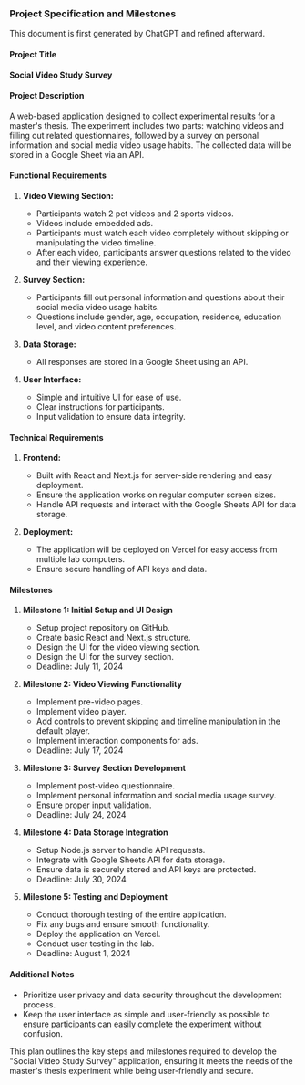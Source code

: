 ### Project Specification and Milestones

This document is first generated by ChatGPT and refined afterward.

#### Project Title
**Social Video Study Survey**

#### Project Description

A web-based application designed to collect experimental results for a master's thesis. The experiment includes two parts: watching videos and filling out related questionnaires, followed by a survey on personal information and social media video usage habits. The collected data will be stored in a Google Sheet via an API.

#### Functional Requirements

1. **Video Viewing Section:**
   - Participants watch 2 pet videos and 2 sports videos.
   - Videos include embedded ads.
   - Participants must watch each video completely without skipping or manipulating the video timeline.
   - After each video, participants answer questions related to the video and their viewing experience.

2. **Survey Section:**
   - Participants fill out personal information and questions about their social media video usage habits.
   - Questions include gender, age, occupation, residence, education level, and video content preferences.

3. **Data Storage:**
   - All responses are stored in a Google Sheet using an API.

4. **User Interface:**
   - Simple and intuitive UI for ease of use.
   - Clear instructions for participants.
   - Input validation to ensure data integrity.

#### Technical Requirements

1. **Frontend:**
   - Built with React and Next.js for server-side rendering and easy deployment.
   - Ensure the application works on regular computer screen sizes.
   - Handle API requests and interact with the Google Sheets API for data storage.

3. **Deployment:**
   - The application will be deployed on Vercel for easy access from multiple lab computers.
   - Ensure secure handling of API keys and data.

#### Milestones

1. **Milestone 1: Initial Setup and UI Design**
   - Setup project repository on GitHub.
   - Create basic React and Next.js structure.
   - Design the UI for the video viewing section.
   - Design the UI for the survey section.
   - Deadline: July 11, 2024

2. **Milestone 2: Video Viewing Functionality**
   - Implement pre-video pages.
   - Implement video player.
   - Add controls to prevent skipping and timeline manipulation in the default player.
   - Implement interaction components for ads.
   - Deadline: July 17, 2024

3. **Milestone 3: Survey Section Development**
   - Implement post-video questionnaire.
   - Implement personal information and social media usage survey.
   - Ensure proper input validation.
   - Deadline: July 24, 2024

4. **Milestone 4: Data Storage Integration**
   - Setup Node.js server to handle API requests.
   - Integrate with Google Sheets API for data storage.
   - Ensure data is securely stored and API keys are protected.
   - Deadline: July 30, 2024

5. **Milestone 5: Testing and Deployment**
   - Conduct thorough testing of the entire application.
   - Fix any bugs and ensure smooth functionality.
   - Deploy the application on Vercel.
   - Conduct user testing in the lab.
   - Deadline: August 1, 2024

#### Additional Notes

- Prioritize user privacy and data security throughout the development process.
- Keep the user interface as simple and user-friendly as possible to ensure participants can easily complete the experiment without confusion.

This plan outlines the key steps and milestones required to develop the "Social Video Study Survey" application, ensuring it meets the needs of the master's thesis experiment while being user-friendly and secure.